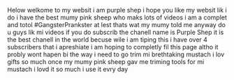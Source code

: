 Helow welkome to my websit i am purple shep i hope you like my websit lik i do i have the best mumy pink sheep who maks lots of videos i am a complet and totol #GangsterPrankster at lest thats wat my mumy told me anyway do u guys lik mi videos if you do subscrib the chanell name is Purple Shep it is the best chanell in the world becuse wile i am tiping this i have over 4 subscribers that i apreshiate i am hoping to completly fil this page altho it probly wont hapen bi the way i need to go trim mi brethtaking mustach i lov gifts so much once my mumy pink sheep gav me triming tools for mi mustach i lovd it so much i use it evry day 
